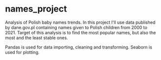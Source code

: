 # names_project
Analysis of Polish baby names trends.
In this project I'll use data published by dane.gov.pl containing names given to Polish children from 2000 to 2021.
Target of this analysis is to find the most popular names, but also the most and the least stable ones.

Pandas is used for data importing, cleaning and transforming.
Seaborn is used for plotting.
